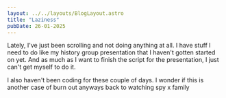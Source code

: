```yaml
---
layout: ../../layouts/BlogLayout.astro
title: "Laziness"
pubDate: 26-01-2025
---
```


Lately, I've just been scrolling and not doing anything at all. I have stuff I need to do like my history group presentation that I haven't
gotten started on yet. And as much as I want to finish the script for the presentation, I just can't get myself to do it.

I also haven't been coding for these couple of days. I wonder if this is another case of burn out anyways back to watching spy x family
